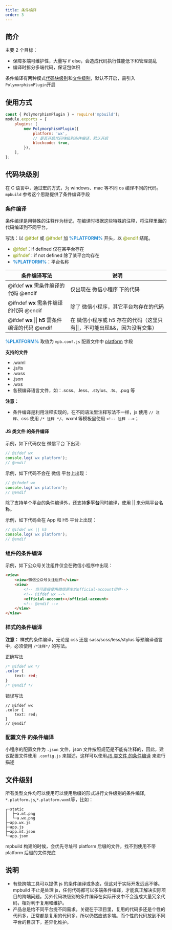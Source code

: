 ```yaml
---
title: 条件编译
order: 3
---
```


## 简介

主要 2 个目标：

-   保障多端可维护性，大量写 if else，会造成代码执行性能低下和管理混乱
-   编译时拆分多端代码，保证包体积

条件编译有两种模式[代码块级别](#代码块级别)和[文件级别](#文件级别)，默认不开启，需引入`PolymorphismPlugin`开启

## 使用方式

```javascript
const { PolymorphismPlugin } = require('mpbuild');
module.exports = {
    plugins: [
        new PolymorphismPlugin({
            platform: 'wx',
            // 是否开启代码块级别条件编译，默认开启
            blockcode: true,
        }),
    ],
};
```

## 代码块级别

在 C 语言中，通过宏的方式，为 windows、mac 等不同 os 编译不同的代码。`mpbuild` 参考这个思路提供了条件编译手段

### 条件编译

条件编译是用特殊的注释作为标记，在编译时根据这些特殊的注释，将注释里面的代码编译到不同平台。

写法：以 <span style="color:#859900;"> @ifdef</span> 或 <span style="color:#859900;"> @ifndef</span> 加<b style="color:#268BD2"> %PLATFORM%</b> 开头，以 <span style="color:#859900;">@endif</span> 结尾。

-   <span style="color:#859900;"> @ifdef</span>：if defined 仅在某平台存在
-   <span style="color:#859900;"> @ifndef</span>：if not defined 除了某平台均存在
-   <b style="color:#268BD2"> %PLATFORM%</b>：平台名称

| 条件编译写法                                      | 说明                                                                      |
| ------------------------------------------------- | ------------------------------------------------------------------------- |
| @ifdef **wx** 需条件编译的代码 @endif             | 仅出现在 微信小程序 下的代码                                              |
| @ifndef **wx** 需条件编译的代码 @endif            | 除了 微信小程序，其它平台均存在的代码                                     |
| @ifdef **wx** \|\| **h5** 需条件编译的代码 @endif | 在 微信小程序或 h5 存在的代码（这里只有\|\|，不可能出现&&，因为没有交集） |

<b style="color:#268BD2"> %PLATFORM%</b> 取值为 `mpb.conf.js` 配置文件中 [platform](./config#platform) 字段

**支持的文件**

-   .wxml
-   .js/ts
-   .wxss
-   .json
-   .wxs
-   各预编译语言文件，如：.scss、.less、.stylus、.ts、.pug 等

**注意：**

-   条件编译是利用注释实现的，在不同语法里注释写法不一样，js 使用 `// 注释`、css 使用 `/* 注释 */`、wxml 等模板里使用 `<!-- 注释 -->`；

#### JS 类文件 的条件编译

示例，如下代码仅在 微信平台 下出现:

```javascript
// @ifdef wx
console.log('wx platform');
// @endif
```

示例，如下代码不会在 微信 平台上出现：

```javascript
// @ifndef wx
console.log('wx platform');
// @endif
```

除了支持单个平台的条件编译外，还支持**多平台**同时编译，使用 || 来分隔平台名称。

示例，如下代码会在 App 和 H5 平台上出现：

```javascript
// @ifdef wx || h5
console.log('wx platform');
// @endif
```

### 组件的条件编译

示例，如下公众号关注组件仅会在微信小程序中出现：

```html
<view>
    <view>微信公众号关注组件</view>
    <view>
        <!-- 但可直接使用微信原生的official-account组件-->
        <!-- @ifdef wx -->
        <official-account></official-account>
        <!-- @endif -->
    </view>
</view>
```

### 样式的条件编译

**注意：** 样式的条件编译，无论是 css 还是 sass/scss/less/stylus 等预编译语言中，必须使用 `/*注释*/` 的写法。

正确写法

```css
/* @ifdef wx */
.color {
    text: red;
}
/* @endif */
```

错误写法

```less
// @ifdef wx
.color {
    text: red;
}
// @endif
```

### 配置文件 的条件编译

小程序的配置文件为 `.json` 文件，json 文件按照规范是不能有注释的，因此，建议配置文件使用 `.config.js` 来描述，这样可以使用[JS 类文件 的条件编译](#js-类文件-的条件编译) 来进行描述

## 文件级别

所有类型文件均可以使用可以使用后缀的形式进行文件级别的条件编译, `*.platform.js`,`*.platform.wxml`等，比如：

```
┌─static
│  ├─a.mt.png
│  └─a.wx.png
├─app.wx.js
├─app.js
├─app.mt.json
└─app.json
```

mpbuild 构建的时候，会优先寻址带 platform 后缀的文件，找不到使用不带 platform 后缀的文件兜底

## 说明

-   有些跨端工具可以提供 js 的条件编译或多态，但这对于实际开发远远不够。mpbuild 不止是处理 js，任何代码都可以多端条件编译，才能真正解决实际项目的跨端问题。另外代码块级别的条件编译在实际开发中不会造成大量冗余代码，相对利于复用和维护。
-   产品总是给不同平台提不同需求。关键在于项目里，复用的代码多还是个性的代码多，正常都是复用的代码多，所以仍然应该多端。而个性的代码放到不同平台的目录下，差异化维护。
